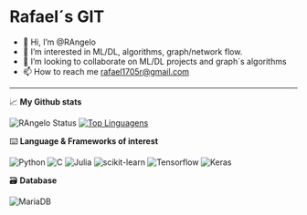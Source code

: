 # Rafael´s GIT
- 👋 Hi, I’m @RAngelo
- 👀 I’m interested in ML/DL, algorithms, graph/network flow. 
- 💞️ I’m looking to collaborate on ML/DL projects and graph´s algorithms
- 📫 How to reach me rafael1705r@gmail.com 
***

📈 **My Github stats**

![RAngelo Status](https://github-readme-stats.vercel.app/api?username=rangelo&show_icons=true)
[![Top Linguagens](https://github-readme-stats.vercel.app/api/top-langs/?username=rangelo&layout=compact)](https://github.com/rangelo/github-readme-stats)


⌨️ **Language & Frameworks of interest**

![Python](https://img.shields.io/badge/Python-3776AB?style=for-the-badge&logo=python&logoColor=white)
![C](https://img.shields.io/badge/C-00599C?style=for-the-badge&logo=c&logoColor=white)
![Julia](https://img.shields.io/badge/Julia-9558B2?style=for-the-badge&logo=julia&logoColor=white)
![scikit-learn](https://img.shields.io/badge/scikit_learn-F7931E?style=for-the-badge&logo=scikit-learn&logoColor=white)
![Tensorflow](https://img.shields.io/badge/TensorFlow-FF6F00?style=for-the-badge&logo=TensorFlow&logoColor=white)
![Keras](https://img.shields.io/badge/Keras-D00000?style=for-the-badge&logo=Keras&logoColor=white)

 🗃️ **Database**

![MariaDB](https://img.shields.io/badge/MariaDB-003545?style=for-the-badge&logo=mariadb&logoColor=white)


<!---
RAngelo/RAngelo is a ✨ special ✨ repository because its `README.md` (this file) appears on your GitHub profile.
You can click the Preview link to take a look at your changes.
--->
